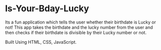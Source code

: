 # Is-Your-Bday-Lucky
Its a fun application which tells the user whether their birthdate is Lucky or not!
This app takes the birthdate and the lucky number from the user and then checks if their birthdate is divisible by their Lucky number or not.

Built Using HTML, CSS, JavaScript.
